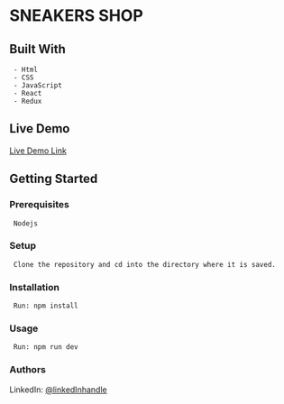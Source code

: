 

# SNEAKERS SHOP

## Built With
     - Html
     - CSS
     - JavaScript
     - React
     - Redux

## Live Demo 
[Live Demo Link](https://zingy-trifle-a46a4b.netlify.app/)

## Getting Started

### Prerequisites
     Nodejs
### Setup
     Clone the repository and cd into the directory where it is saved.
### Installation
     Run: npm install
### Usage
     Run: npm run dev

### Authors

LinkedIn: [@linkedInhandle](https://www.linkedin.com/in/uchechukwu-inyama)
